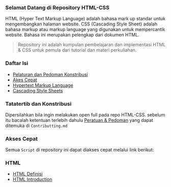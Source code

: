 ### Selamat Datang di Repository HTML-CSS

HTML (Hyper Text Markup Language) adalah bahasa mark up standar untuk mengembangkan halaman website. CSS (Cascading Style Sheet) adalah bahasa markup atau markup language yang digunakan untuk mempercantik website. Bahasa ini merupakan pelengkap dari dokumen HTML.

> Repository ini adalah kumpulan pembelajaran dan implementasi HTML & CSS untuk pemula dari tutorial dan materi perkuliahan.

### Daftar Isi
* [Pelaturan dan Pedoman Konstribusi]()
* [Akes Cepat]()
* [Hypertext Markup Language]()
* [Cascading Style Sheets]() 

### Tatatertib dan Konstribusi
Dipersilahkan bila ingin melakukan open full pada repo HTML-CSS. sebelum itu bacalah ketentuan terlebih dahulu [Peratuan & Pedoman](CONTRIBUTING.md) yang dapat ditemuka di `Contributting.md` 

### Akses Cepat
Semua `Script` di repository ini dapat diakses cepat melalui link berikut:

### HTML

* [HTML Definisi](HTML/#01)
* [HTML Introduction](./HTML/%2302%20HTML%20Introduction/README.md)
